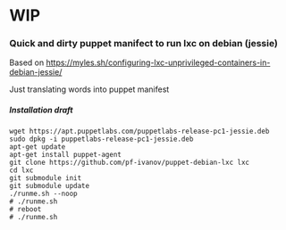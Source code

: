 # WIP

### Quick and dirty puppet manifect to run lxc on debian (jessie)

Based on https://myles.sh/configuring-lxc-unprivileged-containers-in-debian-jessie/

Just translating words into puppet manifest

##### Installation draft

```
wget https://apt.puppetlabs.com/puppetlabs-release-pc1-jessie.deb
sudo dpkg -i puppetlabs-release-pc1-jessie.deb
apt-get update
apt-get install puppet-agent
git clone https://github.com/pf-ivanov/puppet-debian-lxc lxc
cd lxc
git submodule init
git submodule update
./runme.sh --noop
# ./runme.sh
# reboot
# ./runme.sh
```

